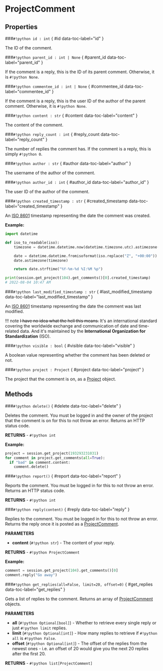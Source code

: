 # **ProjectComment**

## Properties

###`#!python id : int` { #id data-toc-label="id" }

The ID of the comment.

###`#!python parent_id : int | None` { #parent_id data-toc-label="parent_id" }

If the comment is a reply, this is the ID of its parent comment. Otherwise, it is `#!python None`.

###`#!python commentee_id : int | None` { #commentee_id data-toc-label="commentee_id" }

If the comment is a reply, this is the user ID of the author of the parent comment. Otherwise, it is `#!python None`.

###`#!python content : str` { #content data-toc-label="content" }

The content of the comment.

###`#!python reply_count : int` { #reply_count data-toc-label="reply_count" }

The number of replies the comment has. If the comment is a reply, this is simply `#!python 0`.

###`#!python author : str` { #author data-toc-label="author" }

The username of the author of the comment.

###`#!python author_id : int` { #author_id data-toc-label="author_id" }

The user ID of the author of the comment.

###`#!python created_timestamp : str` { #created_timestamp data-toc-label="created_timestamp" }

An [ISO 8601](https://en.wikipedia.org/wiki/ISO_8601) timestamp representing the date the comment was created.

**Example:**

```python
import datetime

def iso_to_readable(iso):
    timezone = datetime.datetime.now(datetime.timezone.utc).astimezone().tzinfo

    date = datetime.datetime.fromisoformat(iso.replace("Z", "+00:00"))
    date.astimezone(timezone)

    return date.strftime("%Y-%m-%d %I:%M %p")

print(session.get_project(104).get_comments()[0].created_timestamp)
# 2022-08-04 10:47 AM
```

###`#!python last_modified_timestamp : str` { #last_modified_timestamp data-toc-label="last_modified_timestamp" }

An [ISO 8601](https://en.wikipedia.org/wiki/ISO_8601) timestamp representing the date the comment was last modified.

!!! note
    ~~I have no idea what the hell this means.~~
    It's an international standard covering the worldwide exchange and communication of date and time-related data. And it's maintained by the **International Organization for Standardization** (ISO).

###`#!python visible : bool` { #visible data-toc-label="visible" }

A boolean value representing whether the comment has been deleted or not.

###`#!python project : Project` { #project data-toc-label="project" }

The project that the comment is on, as a [Project](../Project) object.

## Methods

###`#!python delete()` { #delete data-toc-label="delete" }

Deletes the comment. You must be logged in and the owner of the project that the comment is on for this to not throw an error. Returns an HTTP status code.

**RETURNS** - `#!python int`

**Example:**

```python
project = session.get_project(193293231031)
for comment in project.get_comments(all=True):
  if "bad" in comment.content:
    comment.delete()
```

###`#!python report()` { #report data-toc-label="report" }

Reports the comment. You must be logged in for this to not throw an error. Returns an HTTP status code.

**RETURNS** - `#!python int`

###`#!python reply(content)` { #reply data-toc-label="reply" }

Replies to the comment. You must be logged in for this to not throw an error. Returns the reply once it is posted as a [ProjectComment](../ProjectComment).

**PARAMETERS**

- **content** (`#!python str`) - The content of your reply.

**RETURNS** - `#!python ProjectComment`

**Example:**

```python
comment = session.get_project(104).get_comments()[0]
comment.reply("Go away")
```

###`#!python get_replies(all=False, limit=20, offset=0)` { #get_replies data-toc-label="get_replies" }

Gets a list of replies to the comment. Returns an array of [ProjectComment](../ProjectComment) objects.

**PARAMETERS**

- **all** (`#!python Optional[bool]`) - Whether to retrieve every single reply or just `#!python limit` replies.
- **limit** (`#!python Optional[int]`) - How many replies to retrieve if `#!python all` is `#!python False`.
- **offset** (`#!python Optional[int]`) -  The offset of the replies from the newest ones - i.e. an offset of 20 would give you the next 20 replies after the first 20.

**RETURNS** - `#!python list[ProjectComment]`

